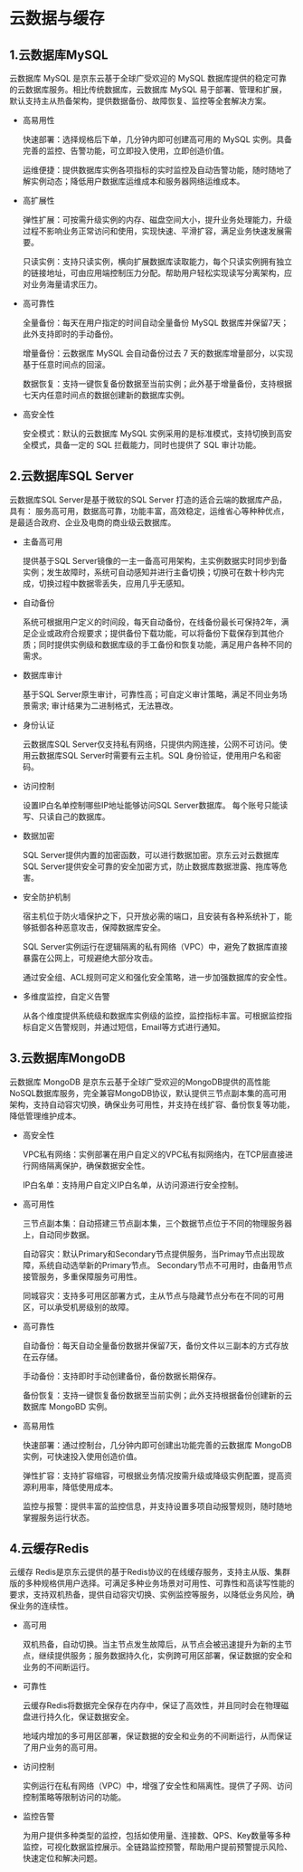 # 云数据与缓存

## 1.云数据库MySQL

云数据库 MySQL 是京东云基于全球广受欢迎的 MySQL 数据库提供的稳定可靠的云数据库服务。相比传统数据库，云数据库 MySQL 易于部署、管理和扩展，默认支持主从热备架构，提供数据备份、故障恢复、监控等全套解决方案。

- 高易用性

  快速部署：选择规格后下单，几分钟内即可创建高可用的 MySQL 实例。具备完善的监控、告警功能，可立即投入使用，立即创造价值。

  运维便捷：提供数据库实例各项指标的实时监控及自动告警功能，随时随地了解实例动态；降低用户数据库运维成本和服务器网络运维成本。

- 高扩展性

  弹性扩展：可按需升级实例的内存、磁盘空间大小，提升业务处理能力，升级过程不影响业务正常访问和使用，实现快速、平滑扩容，满足业务快速发展需要。

  只读实例：支持只读实例，横向扩展数据库读取能力，每个只读实例拥有独立的链接地址，可由应用端控制压力分配。帮助用户轻松实现读写分离架构，应对业务海量请求压力。

- 高可靠性

  全量备份：每天在用户指定的时间自动全量备份 MySQL 数据库并保留7天；此外支持即时的手动备份。

  增量备份：云数据库 MySQL 会自动备份过去 7 天的数据库增量部分，以实现基于任意时间点的回滚。

  数据恢复：支持一键恢复备份数据至当前实例；此外基于增量备份，支持根据七天内任意时间点的数据创建新的数据库实例。

- 高安全性

  安全模式：默认的云数据库 MySQL 实例采用的是标准模式，支持切换到高安全模式，具备一定的 SQL 拦截能力，同时也提供了 SQL 审计功能。

## 2.云数据库SQL Server

云数据库SQL Server是基于微软的SQL Server 打造的适合云端的数据库产品，具有： 服务高可用，数据高可靠，功能丰富，高效稳定，运维省心等种种优点，是最适合政府、企业及电商的商业级云数据库。

- 主备高可用

  提供基于SQL Server镜像的一主一备高可用架构，主实例数据实时同步到备实例；发生故障时，系统可自动感知并进行主备切换；切换可在数十秒内完成，切换过程中数据零丢失，应用几乎无感知。

- 自动备份

  系统可根据用户定义的时间段，每天自动备份，在线备份最长可保持2年，满足企业或政府合规要求；提供备份下载功能，可以将备份下载保存到其他介质；同时提供实例级和数据库级的手工备份和恢复功能，满足用户各种不同的需求。

- 数据库审计

  基于SQL Server原生审计，可靠性高；可自定义审计策略，满足不同业务场景需求; 审计结果为二进制格式，无法篡改。

- 身份认证    

  云数据库SQL Server仅支持私有网络，只提供内网连接，公网不可访问。使用云数据库SQL Server时需要有云主机。SQL 身份验证，使用用户名和密码。

- 访问控制 

  设置IP白名单控制哪些IP地址能够访问SQL Server数据库。 每个账号只能读写、只读自己的数据库。

- 数据加密 

  SQL Server提供内置的加密函数，可以进行数据加密。京东云对云数据库SQL Server提供安全可靠的安全加密方式，防止数据库数据泄露、拖库等危害。

- 安全防护机制

  宿主机位于防火墙保护之下，只开放必需的端口，且安装有各种系统补丁，能够抵御各种恶意攻击，保障数据库安全。

  SQL Server实例运行在逻辑隔离的私有网络（VPC）中，避免了数据库直接暴露在公网上，可规避绝大部分攻击。

  通过安全组、ACL规则可定义和强化安全策略，进一步加强数据库的安全性。

- 多维度监控，自定义告警

  从各个维度提供系统级和数据库实例级的监控，监控指标丰富。可根据监控指标自定义告警规则，并通过短信，Email等方式进行通知。

## 3.云数据库MongoDB

云数据库 MongoDB 是京东云基于全球广受欢迎的MongoDB提供的高性能NoSQL数据库服务，完全兼容MongoDB协议，默认提供三节点副本集的高可用架构，支持自动容灾切换，确保业务可用性，并支持在线扩容、备份恢复等功能，降低管理维护成本。

- 高安全性

  VPC私有网络：实例部署在用户自定义的VPC私有拟网络内，在TCP层直接进行网络隔离保护，确保数据安全性。

  IP白名单：支持用户自定义IP白名单，从访问源进行安全控制。

- 高可用性

  三节点副本集：自动搭建三节点副本集，三个数据节点位于不同的物理服务器上，自动同步数据。

  自动容灾：默认Primary和Secondary节点提供服务，当Primay节点出现故障，系统自动选举新的Primary节点。 Secondary节点不可用时，由备用节点接管服务，多重保障服务可用性。

  同城容灾：支持多可用区部署方式，主从节点与隐藏节点分布在不同的可用区，可以承受机房级别的故障。

- 高可靠性

  自动备份：每天自动全量备份数据并保留7天，备份文件以三副本的方式存放在云存储。

  手动备份：支持即时手动创建备份，备份数据长期保存。

  备份恢复：支持一键恢复备份数据至当前实例；此外支持根据备份创建新的云数据库 MongoBD 实例。

- 高易用性

  快速部署：通过控制台，几分钟内即可创建出功能完善的云数据库 MongoDB 实例，可快速投入使用创造价值。

  弹性扩容：支持扩容缩容，可根据业务情况按需升级或降级实例配置，提高资源利用率，降低使用成本。

  监控与报警：提供丰富的监控信息，并支持设置多项自动报警规则，随时随地掌握服务运行状态。

## 4.云缓存Redis

云缓存 Redis是京东云提供的基于Redis协议的在线缓存服务，支持主从版、集群版的多种规格供用户选择。可满足多种业务场景对可用性、可靠性和高读写性能的要求，支持双机热备，提供自动容灾切换、实例监控等服务，以降低业务风险，确保业务的连续性。

- 高可用

  双机热备，自动切换。当主节点发生故障后，从节点会被迅速提升为新的主节点，继续提供服务；服务数据持久化，实例跨可用区部署，保证数据的安全和业务的不间断运行。

- 可靠性

  云缓存Redis将数据完全保存在内存中，保证了高效性，并且同时会在物理磁盘进行持久化，保证数据安全。

  地域内增加的多可用区部署，保证数据的安全和业务的不间断运行，从而保证了用户业务的高可用。

- 访问控制

  实例运行在私有网络（VPC）中，增强了安全性和隔离性。提供了子网、访问控制策略等限制访问的功能。

- 监控告警

  为用户提供多种类型的监控，包括如使用量、连接数、QPS、Key数量等多种监控，可视化数据监控展示。全链路监控预警，帮助用户提前预警提示风险、快速定位和解决问题。

